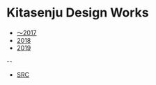 # Kitasenju Design Works

* [〜2017](./2017s/)
* [2018](./2018/)
* [2019](./2019/)

--

* [SRC](https://github.com/kitasenjudesign/kitasenjudesign.github.io)
